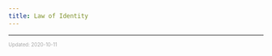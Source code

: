 ```yaml
---
title: Law of Identity
---
```


---

<sup><sub><font color="#a6a6a6">Updated: 2020-10-11</font></sub></sup>

